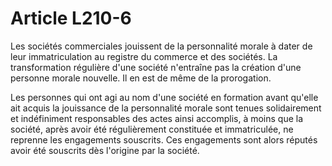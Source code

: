 # Article L210-6

Les sociétés commerciales jouissent de la personnalité morale à dater de leur immatriculation au registre du commerce et des sociétés. La transformation régulière d'une société n'entraîne pas la création d'une personne morale nouvelle. Il en est de même de la prorogation.

Les personnes qui ont agi au nom d'une société en formation avant qu'elle ait acquis la jouissance de la personnalité morale sont tenues solidairement et indéfiniment responsables des actes ainsi accomplis, à moins que la société, après avoir été régulièrement constituée et immatriculée, ne reprenne les engagements souscrits. Ces engagements sont alors réputés avoir été souscrits dès l'origine par la société.
